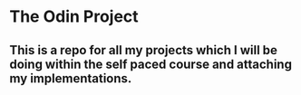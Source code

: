 # The Odin Project 

## This is a repo for all my projects which I will be doing within the self paced course and attaching my implementations.